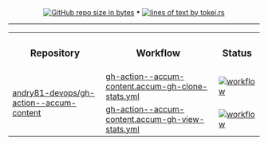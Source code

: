 <!-- collected statistic data repository metrics -->
<p align="center">
  <a href="#"><img src="https://img.shields.io/github/repo-size/andry81-stats/gh-action--accum-content--gh-stats?logo=github" valign="middle" alt="GitHub repo size in bytes" /></a>
• <a href="https://github.com/XAMPPRocky/tokei"><img src="https://tokei.rs/b1/github/andry81-stats/gh-action--accum-content--gh-stats?category=lines" valign="middle" alt="lines of text by tokei.rs" /></a>
</p>

<hr />

<!-- workflow actions -->
<table align="center">
  <tr>
    <th><h3>Repository</h3></th>
    <th><h3>Workflow</h3></th>
    <th><h3>Status</h3></th>
  </tr>
  <tr>
    <td rowspan="2"><a href="https://github.com/andry81-devops/gh-action--accum-content">andry81-devops/gh-action--accum-content</a></td>
    <td><a href="https://github.com/andry81-devops/actions/tree/HEAD/.github/workflows/gh-action--accum-content.accum-gh-clone-stats.yml">gh-action--accum-content.accum-gh-clone-stats.yml</a></td>
    <td><a href="https://github.com/andry81-devops/actions/actions/workflows/gh-action--accum-content.accum-gh-clone-stats.yml"><img src="https://img.shields.io/github/actions/workflow/status/andry81-devops/actions/gh-action--accum-content.accum-gh-clone-stats.yml?logo=github&label=workflow" valign="middle" alt="workflow" /></a></td>
  </tr>
  <tr>
    <td><a href="https://github.com/andry81-devops/actions/tree/HEAD/.github/workflows/gh-action--accum-content.accum-gh-view-stats.yml">gh-action--accum-content.accum-gh-view-stats.yml</a></td>
    <td><a href="https://github.com/andry81-devops/actions/actions/workflows/gh-action--accum-content.accum-gh-view-stats.yml"><img src="https://img.shields.io/github/actions/workflow/status/andry81-devops/actions/gh-action--accum-content.accum-gh-view-stats.yml?logo=github&label=workflow" valign="middle" alt="workflow" /></a></td>
  </tr>
</table>
